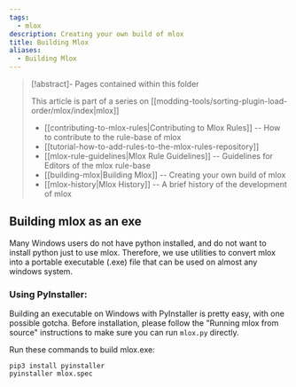 ```yaml
---
tags:
  - mlox
description: Creating your own build of mlox
title: Building Mlox
aliases:
  - Building Mlox
---
```


>[!abstract]- Pages contained within this folder 
>
>This article is part of a series on [[modding-tools/sorting-plugin-load-order/mlox/index|mlox]]
> 
>* [[contributing-to-mlox-rules|Contributing to Mlox Rules]] -- How to contribute to the rule-base of mlox 
>* [[tutorial-how-to-add-rules-to-the-mlox-rules-repository]]
>* [[mlox-rule-guidelines|Mlox Rule Guidelines]] -- Guidelines for Editors of the mlox rule-base
>* [[building-mlox|Building Mlox]] -- Creating your own build of mlox
>* [[mlox-history|Mlox History]] -- A brief history of the development of mlox 

## Building mlox as an exe

Many Windows users do not have python installed, and do not want to install python just to use mlox.
Therefore, we use utilities to convert mlox into a portable executable (.exe) file that can be used on almost any windows system.

### Using PyInstaller:

Building an executable on Windows with PyInstaller is pretty easy, with one possible gotcha.
Before installation, please follow the "Running mlox from source" instructions to make sure you can run `mlox.py` directly.

Run these commands to build mlox.exe:
```
pip3 install pyinstaller
pyinstaller mlox.spec
```